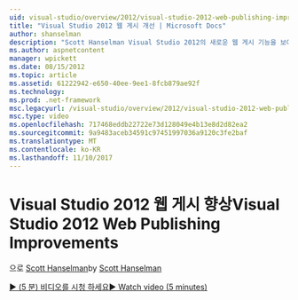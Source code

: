 ```yaml
---
uid: visual-studio/overview/2012/visual-studio-2012-web-publishing-improvements
title: "Visual Studio 2012 웹 게시 개선 | Microsoft Docs"
author: shanselman
description: "Scott Hanselman Visual Studio 2012의 새로운 웹 게시 기능을 보여 줍니다."
ms.author: aspnetcontent
manager: wpickett
ms.date: 08/15/2012
ms.topic: article
ms.assetid: 61222942-e650-40ee-9ee1-8fcb879ae92f
ms.technology: 
ms.prod: .net-framework
msc.legacyurl: /visual-studio/overview/2012/visual-studio-2012-web-publishing-improvements
msc.type: video
ms.openlocfilehash: 717468eddb22722e73d128049e4b13e8d2d82ea2
ms.sourcegitcommit: 9a9483aceb34591c97451997036a9120c3fe2baf
ms.translationtype: MT
ms.contentlocale: ko-KR
ms.lasthandoff: 11/10/2017
---
```

<a name="visual-studio-2012-web-publishing-improvements"></a><span data-ttu-id="9f5ac-103">Visual Studio 2012 웹 게시 향상</span><span class="sxs-lookup"><span data-stu-id="9f5ac-103">Visual Studio 2012 Web Publishing Improvements</span></span>
====================
<span data-ttu-id="9f5ac-104">으로 [Scott Hanselman](https://github.com/shanselman)</span><span class="sxs-lookup"><span data-stu-id="9f5ac-104">by [Scott Hanselman](https://github.com/shanselman)</span></span>

[<span data-ttu-id="9f5ac-105">&#9654; (5 분) 비디오를 시청 하세요</span><span class="sxs-lookup"><span data-stu-id="9f5ac-105">&#9654; Watch video (5 minutes)</span></span>](https://channel9.msdn.com/Blogs/ASP-NET-Site-Videos/visual-studio-2012-web-publishing-improvements)
